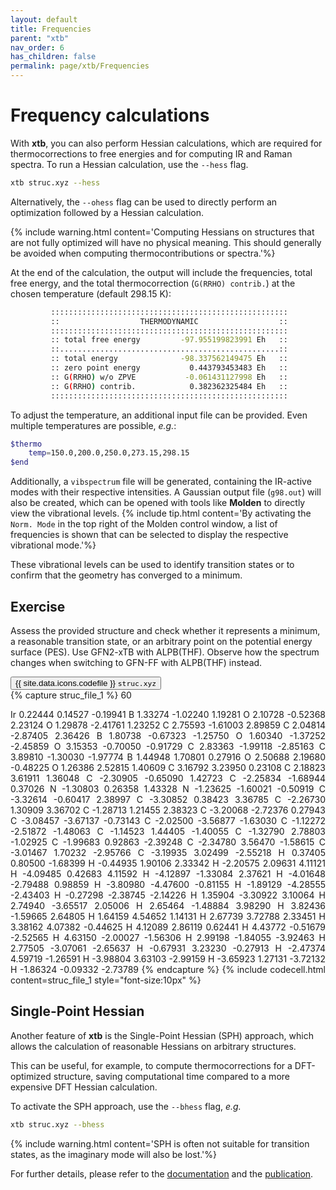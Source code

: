 ```yaml
---
layout: default
title: Frequencies
parent: "xtb"
nav_order: 6
has_children: false
permalink: page/xtb/Frequencies
---
```


# Frequency calculations

With **xtb**, you can also perform Hessian calculations, which are required for thermocorrections to free energies and for computing IR and Raman spectra. To run a Hessian calculation, use the `--hess` flag.  

```bash
xtb struc.xyz --hess
```

Alternatively, the `--ohess` flag can be used to directly perform an optimization followed by a Hessian calculation.  

{% include warning.html content='Computing Hessians on structures that are not fully optimized will have no physical meaning. This should generally be avoided when computing thermocontributions or spectra.'%}  

At the end of the calculation, the output will include the frequencies, total free energy, and the total thermocorrection (`G(RRHO) contrib.`) at the chosen temperature (default 298.15 K):

```bash
         :::::::::::::::::::::::::::::::::::::::::::::::::::::
         ::                  THERMODYNAMIC                  ::
         :::::::::::::::::::::::::::::::::::::::::::::::::::::
         :: total free energy         -97.955199823991 Eh   ::
         ::.................................................::
         :: total energy              -98.337562149475 Eh   ::
         :: zero point energy           0.443793453483 Eh   ::
         :: G(RRHO) w/o ZPVE           -0.061431127998 Eh   ::
         :: G(RRHO) contrib.            0.382362325484 Eh   ::
         :::::::::::::::::::::::::::::::::::::::::::::::::::::
```

To adjust the temperature, an additional input file can be provided. Even multiple temperatures are possible, *e.g.*:

```bash
$thermo
    temp=150.0,200.0,250.0,273.15,298.15
$end
```

Additionally, a `vibspectrum` file will be generated, containing the IR-active modes with their respective intensities. A Gaussian output file (`g98.out`) will also be created, which can be opened with tools like **Molden** to directly view the vibrational levels.
{% include tip.html content='By activating the `Norm. Mode` in the top right of the Molden control window, a list of frequencies is shown that can be selected to display the respective vibrational mode.'%}  

These vibrational levels can be used to identify transition states or to confirm that the geometry has converged to a minimum.  

## Exercise

Assess the provided structure and check whether it represents a minimum, a reasonable transition state, or an arbitrary point on the potential energy surface (PES).
Use GFN2-xTB with ALPB(THF).
Observe how the spectrum changes when switching to GFN-FF with ALPB(THF) instead.  

<!-- Tab links -->
<div class="tab card">
  <button
    class="tablinks tab-id-1"
    onclick="openTabId(event, 'struc-1', 'tab-id-1')"
    id="open-1">
    {{ site.data.icons.codefile }} <code>struc.xyz</code>
  </button>
</div>
<!-- Tab content -->
<div id="struc-1" class="tabcontent tab-id-1" style="text-align:justify">
{% capture struc_file_1 %}
60

Ir 0.22444 0.14527 -0.19941
B 1.33274 -1.02240 1.19281
O 2.10728 -0.52368 2.23124
O 1.29878 -2.41761 1.23252
C 2.75593 -1.61003 2.89859
C 2.04814 -2.87405 2.36426
B 1.80738 -0.67323 -1.25750
O 1.60340 -1.37252 -2.45859
O 3.15353 -0.70050 -0.91729
C 2.83363 -1.99118 -2.85163
C 3.89810 -1.30030 -1.97774
B 1.44948 1.70801 0.27916
O 2.50688 2.19680 -0.48225
O 1.26386 2.52815 1.40609
C 3.16792 3.23950 0.23108
C 2.18823 3.61911 1.36048
C -2.30905 -0.65090 1.42723
C -2.25834 -1.68944 0.37026
N -1.30803 0.26358 1.43328
N -1.23625 -1.60021 -0.50919
C -3.32614 -0.60417 2.38997
C -3.30852 0.38423 3.36785
C -2.26730 1.30909 3.36702
C -1.28713 1.21455 2.38323
C -3.20068 -2.72376 0.27943
C -3.08457 -3.67137 -0.73143
C -2.02500 -3.56877 -1.63030
C -1.12272 -2.51872 -1.48063
C -1.14523 1.44405 -1.40055
C -1.32790 2.78803 -1.02925
C -1.99683 0.92863 -2.39248
C -2.34780 3.56470 -1.58615
C -3.01467 1.70232 -2.95766
C -3.19935 3.02499 -2.55218
H 0.37405 0.80500 -1.68399
H -0.44935 1.90106 2.33342
H -2.20575 2.09631 4.11121
H -4.09485 0.42683 4.11592
H -4.12897 -1.33084 2.37621
H -4.01648 -2.79488 0.98859
H -3.80980 -4.47600 -0.81155
H -1.89129 -4.28555 -2.43403
H -0.27298 -2.38745 -2.14226
H 1.35904 -3.30922 3.10064
H 2.74940 -3.65517 2.05006
H 2.65464 -1.48884 3.98290
H 3.82436 -1.59665 2.64805
H 1.64159 4.54652 1.14131
H 2.67739 3.72788 2.33451
H 3.38162 4.07382 -0.44625
H 4.12089 2.86119 0.62441
H 4.43772 -0.51679 -2.52565
H 4.63150 -2.00027 -1.56306
H 2.99198 -1.84055 -3.92463
H 2.77505 -3.07061 -2.65637
H -0.67931 3.23230 -0.27913
H -2.47374 4.59719 -1.26591
H -3.98804 3.63103 -2.99159
H -3.65923 1.27131 -3.72132
H -1.86324 -0.09332 -2.73789
{% endcapture %}
{% include codecell.html content=struc_file_1 style="font-size:10px" %}
</div>

## Single-Point Hessian

Another feature of **xtb** is the Single-Point Hessian (SPH) approach, which allows the calculation of reasonable Hessians on arbitrary structures.  

This can be useful, for example, to compute thermocorrections for a DFT-optimized structure, saving computational time compared to a more expensive DFT Hessian calculation.  

To activate the SPH approach, use the `--bhess` flag, *e.g.*

```bash
xtb struc.xyz --bhess
```

{% include warning.html content='SPH is often not suitable for transition states, as the imaginary mode will also be lost.'%}

For further details, please refer to the [documentation](https://xtb-docs.readthedocs.io/en/latest/hessian.html#single-point-hessian-sph-calculations) and the [publication](https://pubs.acs.org/doi/10.1021/acs.jctc.0c01306).  
